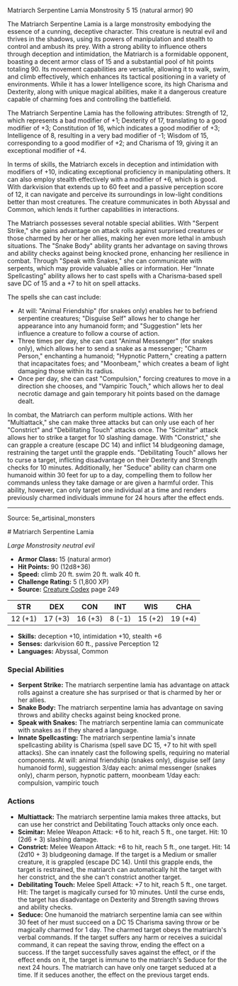 <MonsterName/>Matriarch Serpentine Lamia</MonsterName>
<CreatureType/>Monstrosity</CreatureType>
<CR/>5</CR>
<AC/>15 (natural armor)</AC>
<HP/>90</HP>
<summary>The Matriarch Serpentine Lamia is a large monstrosity embodying the essence of a cunning, deceptive character. This creature is neutral evil and thrives in the shadows, using its powers of manipulation and stealth to control and ambush its prey. With a strong ability to influence others through deception and intimidation, the Matriarch is a formidable opponent, boasting a decent armor class of 15 and a substantial pool of hit points totaling 90. Its movement capabilities are versatile, allowing it to walk, swim, and climb effectively, which enhances its tactical positioning in a variety of environments. While it has a lower Intelligence score, its high Charisma and Dexterity, along with unique magical abilities, make it a dangerous creature capable of charming foes and controlling the battlefield.</summary>

<detail>

The Matriarch Serpentine Lamia has the following attributes: Strength of 12, which represents a bad modifier of +1; Dexterity of 17, translating to a good modifier of +3; Constitution of 16, which indicates a good modifier of +3; Intelligence of 8, resulting in a very bad modifier of -1; Wisdom of 15, corresponding to a good modifier of +2; and Charisma of 19, giving it an exceptional modifier of +4. 

In terms of skills, the Matriarch excels in deception and intimidation with modifiers of +10, indicating exceptional proficiency in manipulating others. It can also employ stealth effectively with a modifier of +6, which is good. With darkvision that extends up to 60 feet and a passive perception score of 12, it can navigate and perceive its surroundings in low-light conditions better than most creatures. The creature communicates in both Abyssal and Common, which lends it further capabilities in interactions.

The Matriarch possesses several notable special abilities. With "Serpent Strike," she gains advantage on attack rolls against surprised creatures or those charmed by her or her allies, making her even more lethal in ambush situations. The "Snake Body" ability grants her advantage on saving throws and ability checks against being knocked prone, enhancing her resilience in combat. Through "Speak with Snakes," she can communicate with serpents, which may provide valuable allies or information. Her "Innate Spellcasting" ability allows her to cast spells with a Charisma-based spell save DC of 15 and a +7 to hit on spell attacks. 

The spells she can cast include:
- At will: "Animal Friendship" (for snakes only) enables her to befriend serpentine creatures; "Disguise Self" allows her to change her appearance into any humanoid form; and "Suggestion" lets her influence a creature to follow a course of action.
- Three times per day, she can cast "Animal Messenger" (for snakes only), which allows her to send a snake as a messenger; "Charm Person," enchanting a humanoid; "Hypnotic Pattern," creating a pattern that incapacitates foes; and "Moonbeam," which creates a beam of light damaging those within its radius.
- Once per day, she can cast "Compulsion," forcing creatures to move in a direction she chooses, and "Vampiric Touch," which allows her to deal necrotic damage and gain temporary hit points based on the damage dealt.

In combat, the Matriarch can perform multiple actions. With her "Multiattack," she can make three attacks but can only use each of her "Constrict" and "Debilitating Touch" attacks once. The "Scimitar" attack allows her to strike a target for 10 slashing damage. With "Constrict," she can grapple a creature (escape DC 14) and inflict 14 bludgeoning damage, restraining the target until the grapple ends. "Debilitating Touch" allows her to curse a target, inflicting disadvantage on their Dexterity and Strength checks for 10 minutes. Additionally, her "Seduce" ability can charm one humanoid within 30 feet for up to a day, compelling them to follow her commands unless they take damage or are given a harmful order. This ability, however, can only target one individual at a time and renders previously charmed individuals immune for 24 hours after the effect ends.</detail>



---

Source: 5e_artisinal_monsters

<statblock>
# Matriarch Serpentine Lamia

*Large* *Monstrosity* *neutral evil*

- **Armor Class:** 15 (natural armor)
- **Hit Points:** 90 (12d8+36)
- **Speed:** climb 20 ft. swim 20 ft. walk 40 ft.
- **Challenge Rating:** 5 (1,800 XP)
- **Source:** [Creature Codex](https://koboldpress.com/kpstore/product/creature-codex-for-5th-edition-dnd) page 249

| STR | DEX | CON | INT | WIS | CHA |
| --- | --- | --- | --- | --- | --- |
| 12 (+1) | 17 (+3) | 16 (+3) | 8 (-1) | 15 (+2) | 19 (+4) |

- **Skills:** deception +10, intimidation +10, stealth +6
- **Senses:** darkvision 60 ft., passive Perception 12
- **Languages:** Abyssal, Common

### Special Abilities

- **Serpent Strike:** The matriarch serpentine lamia has advantage on attack rolls against a creature she has surprised or that is charmed by her or her allies.
- **Snake Body:** The matriarch serpentine lamia has advantage on saving throws and ability checks against being knocked prone.
- **Speak with Snakes:** The matriarch serpentine lamia can communicate with snakes as if they shared a language.
- **Innate Spellcasting:** The matriarch serpentine lamia's innate spellcasting ability is Charisma (spell save DC 15, +7 to hit with spell attacks). She can innately cast the following spells, requiring no material components.
At will: animal friendship (snakes only), disguise self (any humanoid form), suggestion
3/day each: animal messenger (snakes only), charm person, hypnotic pattern, moonbeam
1/day each: compulsion, vampiric touch

### Actions

- **Multiattack:** The matriarch serpentine lamia makes three attacks, but can use her constrict and Debilitating Touch attacks only once each.
- **Scimitar:** Melee Weapon Attack: +6 to hit, reach 5 ft., one target. Hit: 10 (2d6 + 3) slashing damage.
- **Constrict:** Melee Weapon Attack: +6 to hit, reach 5 ft., one target. Hit: 14 (2d10 + 3) bludgeoning damage. If the target is a Medium or smaller creature, it is grappled (escape DC 14). Until this grapple ends, the target is restrained, the matriarch can automatically hit the target with her constrict, and the she can't constrict another target.
- **Debilitating Touch:** Melee Spell Attack: +7 to hit, reach 5 ft., one target. Hit: The target is magically cursed for 10 minutes. Until the curse ends, the target has disadvantage on Dexterity and Strength saving throws and ability checks.
- **Seduce:** One humanoid the matriarch serpentine lamia can see within 30 feet of her must succeed on a DC 15 Charisma saving throw or be magically charmed for 1 day. The charmed target obeys the matriarch's verbal commands. If the target suffers any harm or receives a suicidal command, it can repeat the saving throw, ending the effect on a success. If the target successfully saves against the effect, or if the effect ends on it, the target is immune to the matriarch's Seduce for the next 24 hours. The matriarch can have only one target seduced at a time. If it seduces another, the effect on the previous target ends.


</statblock>


